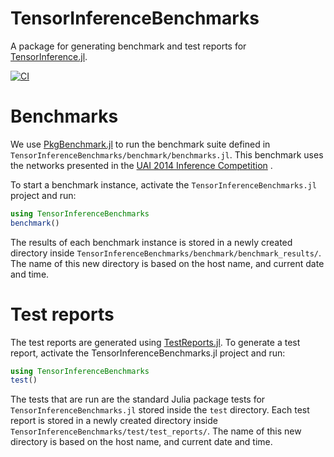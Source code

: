 # TensorInferenceBenchmarks

A package for generating benchmark and test reports for
[TensorInference.jl](https://github.com/TensorBFS/TensorInference.jl).

[![CI](https://github.com/TensorBFS/TensorInferenceBenchmarks.jl/actions/workflows/CI.yml/badge.svg)](https://github.com/TensorBFS/TensorInferenceBenchmarks.jl/actions/workflows/CI.yml)

# Benchmarks

We use [PkgBenchmark.jl](https://github.com/JuliaCI/PkgBenchmark.jl) to run the
benchmark suite defined in `TensorInferenceBenchmarks/benchmark/benchmarks.jl`.
This benchmark uses the networks presented in the [UAI 2014 Inference
Competition](https://personal.utdallas.edu/~vxg112130/uai14-competition/index.html) .

To start a benchmark instance, activate the `TensorInferenceBenchmarks.jl` project
and run:

```julia
using TensorInferenceBenchmarks
benchmark()
```

The results of each benchmark instance is stored in a newly created directory
inside `TensorInferenceBenchmarks/benchmark/benchmark_results/`. The name of this
new directory is based on the host name, and current date and time.

# Test reports

The test reports are generated using
[TestReports.jl](https://github.com/JuliaTesting/TestReports.jl). To generate a
test report, activate the TensorInferenceBenchmarks.jl project and run:

```julia
using TensorInferenceBenchmarks
test()
```

The tests that are run are the standard Julia package tests for
`TensorInferenceBenchmarks.jl` stored inside the `test` directory. Each test
report is stored in a newly created directory inside
`TensorInferenceBenchmarks/test/test_reports/`. The name of this new directory is
based on the host name, and current date and time.
